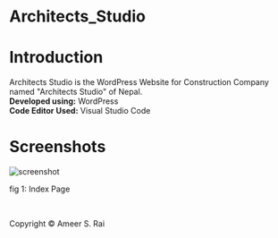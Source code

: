 # Architects_Studio
<h1>Introduction</h1>
Architects Studio is the WordPress Website for Construction Company named "Architects Studio" of Nepal. </br>
<strong>Developed using:</strong> WordPress</br>
<strong>Code Editor Used:</strong> Visual Studio Code</br>

<h1>Screenshots</h1>

![screenshot](https://user-images.githubusercontent.com/97660344/181240292-ff46c2a5-79d2-4a10-9b71-c95aadce05e4.PNG)
<p>fig 1: Index Page </p></br>

Copyright &copy; Ameer S. Rai

